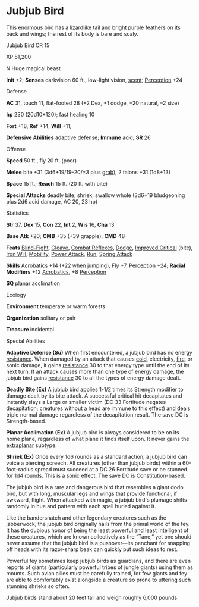 # Jubjub Bird

This enormous bird has a lizardlike tail and bright purple feathers on its back and wings; the rest of its body is bare and scaly.

Jubjub Bird CR 15

XP 51,200

N Huge magical beast

**Init** +2; **Senses** darkvision 60 ft., low-light vision, [scent](monsters/universalMonsterRules#_scent); [Perception](skills/perception#_perception) +24

Defense

**AC** 31, touch 11, flat-footed 28 (+2 Dex, +1 dodge, +20 natural, –2 size)

**hp** 230 (20d10+120); fast healing 10

**Fort** +18, **Ref** +14, **Will** +11;

**Defensive Abilities** adaptive defense; **Immune** acid; **SR** 26

Offense

**Speed** 50 ft., fly 20 ft. (poor)

**Melee** bite +31 (3d6+19/19–20/×3 plus [grab](monsters/universalMonsterRules#_grab)), 2 talons +31 (1d8+13)

**Space** 15 ft.; **Reach** 15 ft. (20 ft. with bite)

**Special Attacks** deadly bite, shriek, swallow whole (3d6+19 bludgeoning plus 2d6 acid damage, AC 20, 23 hp)

Statistics

**Str** 37, **Dex** 15, **Con** 22, **Int** 2, **Wis** 16, **Cha** 13

**Base Atk** +20; **CMB** +35 (+39 grapple); **CMD** 48

**Feats** [Blind-Fight](feats#_blind-fight), [Cleave](feats#_cleave), [Combat Reflexes](feats#_combat-reflexes), [Dodge](feats#_dodge), [Improved Critical](feats#_improved-critical) (bite), [Iron Will](feats#_iron-will), [Mobility](feats#_mobility), [Power Attack](feats#_power-attack), [Run](feats#_run), [Spring Attack](feats#_spring-attack)

**Skills** [Acrobatics](skills/acrobatics#_acrobatics) +14 (+22 when jumping), [Fly](skills/fly#_fly) +7, [Perception](skills/perception#_perception) +24; **Racial Modifiers** +12 [Acrobatics](skills/acrobatics#_acrobatics), +8 [Perception](skills/perception#_perception)

**SQ** planar acclimation

Ecology

**Environment** temperate or warm forests

**Organization** solitary or pair

**Treasure** incidental

Special Abilities

**Adaptive Defense (Su)** When first encountered, a jubjub bird has no energy [resistance](monsters/universalMonsterRules#_resistance). When damaged by an attack that causes [cold](monsters/creatureTypes#_cold-subtype), electricity, [fire](monsters/creatureTypes#_fire-subtype), or sonic damage, it gains [resistance](monsters/universalMonsterRules#_resistance) 30 to that energy type until the end of its next turn. If an attack causes more than one type of energy damage, the jubjub bird gains [resistance](monsters/universalMonsterRules#_resistance) 30 to all the types of energy damage dealt.

**Deadly Bite (Ex)** A jubjub bird applies 1-1/2 times its Strength modifier to damage dealt by its bite attack. A successful critical hit decapitates and instantly slays a Large or smaller victim (DC 33 Fortitude negates decapitation; creatures without a head are immune to this effect) and deals triple normal damage regardless of the decapitation result. The save DC is Strength-based.

**Planar Acclimation (Ex)** A jubjub bird is always considered to be on its home plane, regardless of what plane it finds itself upon. It never gains the [extraplanar](monsters/creatureTypes#_extraplanar-subtype) subtype.

**Shriek (Ex)** Once every 1d6 rounds as a standard action, a jubjub bird can voice a piercing screech. All creatures (other than jubjub birds) within a 60-foot-radius spread must succeed at a DC 26 Fortitude save or be stunned for 1d4 rounds. This is a sonic effect. The save DC is Constitution-based.

The jubjub bird is a rare and dangerous bird that resembles a giant dodo bird, but with long, muscular legs and wings that provide functional, if awkward, flight. When attacked with magic, a jubjub bird's plumage shifts randomly in hue and pattern with each spell hurled against it.

Like the bandersnatch and other legendary creatures such as the jabberwock, the jubjub bird originally hails from the primal world of the fey. It has the dubious honor of being the least powerful and least intelligent of these creatures, which are known collectively as the “Tane,” yet one should never assume that the jubjub bird is a pushover—its penchant for snapping off heads with its razor-sharp beak can quickly put such ideas to rest.

Powerful fey sometimes keep jubjub birds as guardians, and there are even reports of giants (particularly powerful tribes of jungle giants) using them as mounts. Such avian allies must be carefully trained, for few giants and fey are able to comfortably exist alongside a creature so prone to uttering such stunning shrieks so often.

Jubjub birds stand about 20 feet tall and weigh roughly 6,000 pounds.

